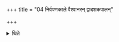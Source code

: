 +++
title = "04 निर्वपणकाले वैश्वानरन् द्वादशकपालन्"

+++

<details><summary>थिते</summary>

निर्वपणकाले वैश्वानरं द्वादशकपालं निरुप्य सप्त मारुतान्सप्तकपालान्निर्वपति ४
</details>
